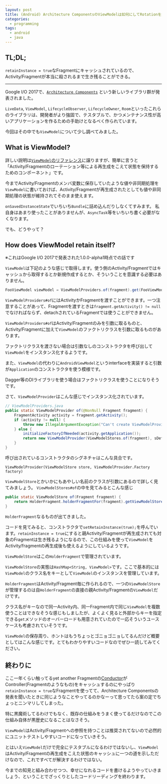 ```yaml
---
layout: post
title: (Android) Architecture ComponentsのViewModelは如何にしてRotationを生き残るか
categories:
  - programming
tags:
  - android
  - java
---
```


## TL;DL;

`retainInstance = true`なFragmentにキャッシュされているので、Activity/Fragmentが本当に殺されるまで生き残ることができる。

---

Google I/O 2017で、[`Architecture Components`](https://developer.android.com/topic/libraries/architecture/index.html) という新しいライブラリ群が発表されました。

`LiveData`, `ViewModel`, `LifecycleObserver`, `LifecycleOwner`, `Room`といったこれらのライブラリは、開発者がより強固で、テスタブルで、かつメンテナンス性が高いアプリケーションを作るための手助けとなるべく作られています。

今回はその中でも`ViewModel`について少し調べてみました。


## What is ViewModel?

詳しい説明は[`ViewModel`のリファレンス](https://developer.android.com/topic/libraries/architecture/viewmodel.html)に譲りますが、簡単に言うと「Activity/Fragmentのローテーション等による再生成をこえて状態を保持するためのコンポーネント」です。

今までActivity/Fragmentのメンバ変数に保存していたような値や非同期処理を`ViewModel`に書いておけば、Activity/Fragmentが再生成されたとしても値や非同期処理の状態が維持されてそのまま使えます。

`onSavedInstanceState`でいちいち`Bundle`に詰め込んだりしなくてすみます。
私自身はあまり使ったことがありませんが、`AsyncTask`等をいちいち書く必要がなくなります。

でも、どうやって？


## How does ViewModel retain itself?

※これはGoogle I/O 2017で発表された1.0.0-alpha1時点での話です

`ViewModel`は下記のような感じで取得します。使う側のActivity/Fragmentではキャッシュから取得するとか新規作成するとか、そういうことを意識する必要はありません。

```java
FooViewModel viewModel = ViewModelProviders.of(fragment).get(FooViewModel.class);
```

`ViewModelProviders#of`にはActivityかFragmentを渡すことができます。一つ注意することがあって、Fragmentを渡すときは`fragment.getActivity() != null`でなければならず、detachされているFragmentでは使うことができません。

`ViewModelProviders#of`はActivity/Fragmentのみを引数に取るものと、Activity/Fragmentに加えて`ViewModel`のファクトリクラスを引数に取るものがあります。

ファクトリクラスを渡さない場合は引数なしのコンストラクタを呼び出して`ViewModel`をインスタンス化するようです。

また、`ViewModel`の代わりに`AndroidViewModel`というinterfaceを実装すると引数が`Application`のコンストラクタを使う模様です。

Dagger等のDIライブラリを使う場合はファクトリクラスを使うことになりそうです。

さて、`ViewModelProvider`はこんな感じでインスタンス化されています。

```java
// ViewModelProviders.java
public static ViewModelProvider of(@NonNull Fragment fragment) {
    FragmentActivity activity = fragment.getActivity();
    if (activity != null) {
        throw new IllegalArgumentException("Can't create ViewModelProvider for detached fragment");
    } else {
        initializeFactoryIfNeeded(activity.getApplication());
        return new ViewModelProvider(ViewModelStores.of(fragment), sDefaultFactory);
    }
}
```

呼び出されているコンストラクタのシグネチャはこんな具合です。

```
ViewModelProvider(ViewModelStore store, ViewModelProvider.Factory factory)
```

`ViewModelStore`とかいかにもあやしい名前のクラスが引数にあるので詳しく見てみましょう。
`ViewModelStores#of`の中を見てみるとこんな感じ

```java
public static ViewModelStore of(Fragment fragment) {
    return HolderFragment.holderFragmentFor(fragment).getViewModelStore();
}
```

`HolderFragment`なるものが出てきました。

コードを見てみると、コンストラクタで`setRetainInstance(true);`を呼んでいます。`retainInstance = true`にすると親Activity/Fragmentが再生成されても対象のFragmentは生き残るようになるので、この仕組みを使って`ViewModel`をActivity/fragmentの再生成後も使えるようにしているようです。

`ViewModelStore`はこの`HolderFragment`で管理されています。

`ViewModelStore`の実態は`HashMap<String, ViewModel>`です。ここで基本的には`ViewModel`のクラス名をキーとして`ViewModel`のインスタンスを管理しています。

`HolderFragment`はActivity/Fragment毎に作られるので、一つの`ViewModelStore`が管理するのは自`HolderFragment`の直接の親Activity/Fragmentの`ViewModel`だけです。

クラス名がキーなので同一Activity内、同一Fragment内で同じ`ViewModel`を複数使うことはできなそうな感じもしましたが、よくよく見ると外部からキーを指定できる`get`メソッドのオーバーロードも用意されていたので一応そういうユースケースも考慮されていそうです。

`ViewModel`の保存周り、ホントはもうちょっとゴニョゴニョしてるんだけど概要としてはこんな感じです。とてもわかりやすいコードなのでぜひ一読してみてください。



## 終わりに

ここ一年くらい触ってるyet another Fragmentの[Conductor](https://github.com/bluelinelabs/Conductor)がController(Fragmentのようなもの)をキャッシュするのにやっぱり`retainInstance = true`なFragmentを使ってて、Architecture Componentsの発表を聞いたときに同じようなことやってるのかなーって思ってたら案の定でちょっとニンマリしてしまった。

特に黒魔術してるわけでもなく、既存の仕組みをうまく使ってるだけなのでこの仕組み自体が黒歴史になることはなさそう。

`ViewModel`はActivity/Fragmentへの参照を持つことは推奨されてないので必然的にユニットテストしやすいコードになっていきそう。

とはいえ`ViewModel`だけで完全にテスタブルになるわけではないし、`ViewModel`はActivity/Fragmentの再生成をこえた状態のキャッシュに一つの道を示しただけなので、これですべてが解決するわけではない。

今までの知見と組み合わせつつ、幸せになれるコードを書けるようやっていきましょう、ということでざっくりとしたコードリーディングを終わります。
